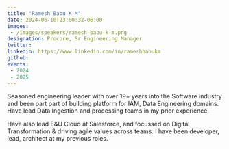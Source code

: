 ```yaml
---
title: "Ramesh Babu K M"
date: 2024-06-10T23:00:32-06:00
images: 
 - /images/speakers/ramesh-babu-k-m.png
designation: Procore, Sr Engineering Manager
twitter: 
linkedin: https://www.linkedin.com/in/rameshbabukm
github: 
events:
 - 2024
 - 2025
---
```


Seasoned engineering leader with over 19+ years into the Software industry and been part part of building platform for IAM, Data Engineering domains. Have lead Data Ingestion and processing teams in my prior experience.

Have also lead E&U Cloud at Salesforce, and focussed on Digital Transformation & driving agile values across teams.
I have been developer, lead, architect at my previous roles.